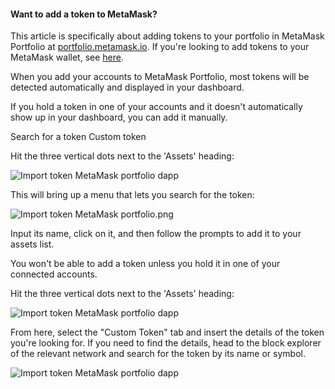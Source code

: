 
#### Want to add a token to MetaMask?


This article is specifically about adding tokens to your portfolio in MetaMask Portfolio at [portfolio.metamask.io](https://portfolio.metamask.io/). If you're looking to add tokens to your MetaMask wallet, see [here](https://support.metamask.io/hc/en-us/articles/360015489031).



When you add your accounts to MetaMask Portfolio, most tokens will be detected automatically and displayed in your dashboard. 


If you hold a token in one of your accounts and it doesn't automatically show up in your dashboard, you can add it manually. 




Search for a token Custom token


Hit the three vertical dots next to the 'Assets' heading:


![Import token MetaMask portfolio dapp](https://support.metamask.io/hc/article_attachments/10135363696411)


This will bring up a menu that lets you search for the token:


![Import token MetaMask portfolio.png](https://support.metamask.io/hc/article_attachments/11264698535579)


Input its name, click on it, and then follow the prompts to add it to your assets list.


You won't be able to add a token unless you hold it in one of your connected accounts. 




Hit the three vertical dots next to the 'Assets' heading:


![Import token MetaMask portfolio dapp](https://support.metamask.io/hc/article_attachments/10135363696411)


From here, select the "Custom Token" tab and insert the details of the token you're looking for. If you need to find the details, head to the block explorer of the relevant network and search for the token by its name or symbol.


![Import token MetaMask portfolio dapp](https://support.metamask.io/hc/article_attachments/11264698528155)




